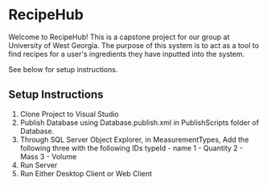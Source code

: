 # RecipeHub
Welcome to RecipeHub! This is a capstone project for our group at University of West Georgia. The purpose of this system is to act as a tool to find recipes for a user's ingredients they have inputted into the system.

See below for setup instructions.

## Setup Instructions
1. Clone Project to Visual Studio
2. Publish Database using Database.publish.xml in PublishScripts folder of Database.
3. Through SQL Server Object Explorer, in MeasurementTypes, Add the following three with the following IDs
    typeId - name
    1 - Quantity
    2 - Mass
    3 - Volume
4. Run Server
5. Run Either Desktop Client or Web Client
